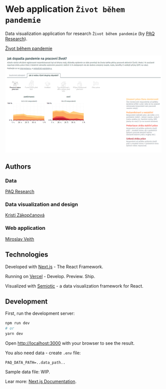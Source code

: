# Web application `Život během pandemie`

Data visualization application for research `Život během pandemie` (by [PAQ Research](https://www.paqresearch.cz/)).

[Život během pandemie](https://zivotbehempandemie.cz/)

![main](public/destabilizace.png)

## Authors

### Data

[PAQ Research](https://www.paqresearch.cz/)

### Data visualization and design

[Kristi Zákopčanová](https://github.com/kikinna)

### Web application

[Miroslav Veith](https://github.com/mveith/)

## Technologies

Developed with [Next.js](https://nextjs.org/) - The React Framework.

Running on [Vercel](https://vercel.com) - Develop. Preview. Ship.

Visualized with [Semiotic](https://semiotic.nteract.io/) - a data visualization framework for React.

## Development

First, run the development server:

```bash
npm run dev
# or
yarn dev
```

Open [http://localhost:3000](http://localhost:3000) with your browser to see the result.

You also need data - create `.env` file:

```env
PAQ_DATA_PATH=..data_path..
```

Sample data file: WIP.

Lear more: [Next.js Documentation](https://nextjs.org/docs).
